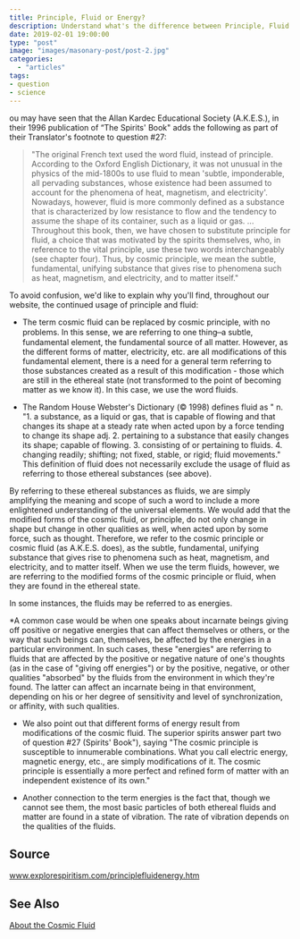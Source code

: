 ```yaml
---
title: Principle, Fluid or Energy?
description: Understand what's the difference between Principle, Fluid and Energy according to Spiritism
date: 2019-02-01 19:00:00
type: "post"
image: "images/masonary-post/post-2.jpg"
categories: 
  - "articles"
tags: 
- question
- science
---
```


ou may have seen that the Allan Kardec Educational Society (A.K.E.S.), in their 1996 publication of “The Spirits' Book" adds the following as part of their Translator's footnote to question #27:

> "The original French text used the word fluid, instead of principle.  According to the Oxford English Dictionary, it was not unusual in the physics of the mid-1800s to use fluid to mean 'subtle, imponderable, all pervading substances, whose existence had been assumed to account for the phenomena of heat, magnetism, and electricity'. Nowadays, however, fluid is more commonly defined as a substance that is characterized by low resistance to flow and the tendency to assume the shape of its container, such as a liquid or gas. ... Throughout this book, then, we have chosen to substitute principle for fluid, a choice that was motivated by the spirits themselves, who, in reference to the vital principle, use these two words interchangeably (see chapter four). Thus, by cosmic principle, we mean the subtle, fundamental, unifying substance that gives rise to phenomena such as heat, magnetism, and electricity, and to matter itself."

To avoid confusion, we'd like to explain why you'll find, throughout our website, the continued usage of principle and fluid:  

* The term cosmic fluid can be replaced by cosmic principle, with no problems. In this sense, we are referring to one thing  ̶   a subtle, fundamental element, the fundamental source of all matter.  However, as the different forms of matter, electricity, etc. are all modifications of this fundamental element, there is a need for a general term referring to those substances created as a result of this modification - those which are still in the ethereal state (not transformed to the point of becoming matter as we know it).  In this case, we use the word fluids.

* The Random House Webster's Dictionary (© 1998) defines fluid as " n. "1. a substance, as a liquid or gas, that is capable of flowing and that changes its shape at a steady rate when acted upon by a force tending to change its shape  adj. 2. pertaining to a substance that easily changes its shape; capable of flowing. 3. consisting of or pertaining to fluids.  4. changing readily; shifting; not fixed, stable, or rigid; fluid movements."   This definition of fluid does not necessarily exclude the usage of fluid as referring to those ethereal substances (see above). 

By referring to these ethereal substances as fluids, we are simply amplifying the meaning and scope of such a word to include a more enlightened understanding of the universal elements. We would add that the modified forms of the cosmic fluid, or principle, do not only change in shape but change in other qualities as well, when acted upon by some force, such as thought.   Therefore, we refer to the cosmic principle or cosmic fluid (as A.K.E.S. does), as the subtle, fundamental, unifying substance that gives rise to phenomena such as heat, magnetism, and electricity, and to matter itself. When we use the term fluids, however, we are referring to the modified forms of the cosmic principle or fluid, when they are found in the ethereal state.

In some instances, the fluids may be referred to as energies. 

*A common case would be when one speaks about incarnate beings giving off positive or negative energies that can affect themselves or others, or the way that such beings can, themselves, be affected by the energies in a particular environment.  In such cases, these "energies" are referring to fluids that are affected by the positive or negative nature of one's thoughts (as in the case of "giving off energies") or by the positive, negative, or other qualities "absorbed" by the fluids from the environment in which they're found.  The latter can  affect an incarnate being in that environment, depending on his or her degree of sensitivity and level of synchronization, or affinity, with such qualities.  

* We also point out that different forms of energy result from modifications of the cosmic fluid. The superior spirits answer part two of question #27 (Spirits' Book"), saying  "The cosmic principle is susceptible to innumerable combinations.  What you call electric energy, magnetic energy, etc., are simply modifications of it.  The cosmic principle is essentially a more perfect and refined form of matter with an independent existence of its own."

* Another connection to the term energies is the fact that, though we cannot see them, the most basic particles of both ethereal fluids and matter are found in a state of vibration.  The rate of vibration depends on the qualities of the fluids. 

## Source
www.explorespiritism.com/principlefluidenergy.htm

## See Also
[About the Cosmic Fluid](/about/cosmic-fluid)
